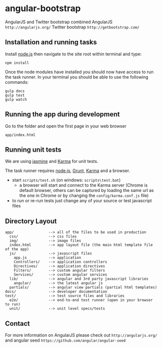 angular-bootstrap
===========
AngularJS and Twitter bootstrap combined
    AngularJS `http://angularjs.org/`
    Twitter bootstrap `http://getbootstrap.com/`
    
## Installation and running tasks

Install [node.js](http://nodejs.org/) then navigate to the site root within terminal and type:

    npm install

Once the node modules have installed you should now have access to run the task runner. In your terminal you should be able to use the following commands:

    gulp docs
    gulp test
    gulp watch

## Running the app during development

Go to the folder and open the first page in your web browser

    app/index.html
    
## Running unit tests

We are using [jasmine](http://pivotal.github.com/jasmine/) and
[Karma](http://karma-runner.github.io) for unit tests.

The task runner requires [node.js](http://nodejs.org/), [Grunt](http://gruntjs.com/), [Karma](http://karma-runner.github.io/) and a browser.

* start `scripts/test.sh` (on windows: `scripts\test.bat`)
  * a browser will start and connect to the Karma server (Chrome is default browser, others can be captured by loading the same url as the one in Chrome or by changing the `config/karma.conf.js` file)
* to run or re-run tests just change any of your source or test javascript files

## Directory Layout

    app/                --> all of the files to be used in production
      css/              --> css files
      img/              --> image files
      index.html        --> app layout file (the main html template file of the app)
      js/               --> javascript files
        app.js          --> application
        Controllers/    --> application controllers
        Directives/     --> application directives
        Filters/        --> custom angular filters
        Services/       --> custom angular services
      lib/              --> angular and 3rd party javascript libraries
        angular/        --> the latest angular js
      partials/         --> angular view partials (partial html templates)
    docs/               --> developer documentation
    test/               --> test source files and libraries
      e2e/              --> end-to-end test runner (open in your browser to run)
      unit/             --> unit level specs/tests

## Contact

For more information on AngularJS please check out `http://angularjs.org/` and angular seed `https://github.com/angular/angular-seed`